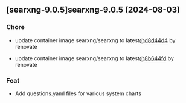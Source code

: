 

## [searxng-9.0.5]searxng-9.0.5 (2024-08-03)

### Chore



- update container image searxng/searxng to latest[@d8d44d4](https://github.com/d8d44d4) by renovate

- update container image searxng/searxng to latest[@8b644fd](https://github.com/8b644fd) by renovate

### Feat



- Add questions.yaml files for various system charts